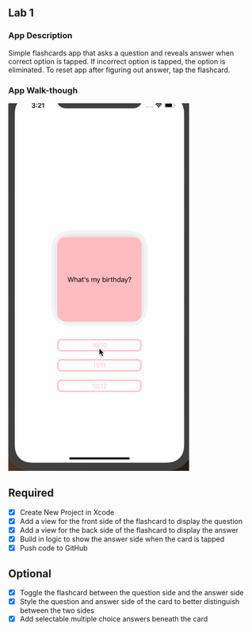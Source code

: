 

## Lab 1

### App Description
Simple flashcards app that asks a question and reveals answer when correct option is tapped. If incorrect option is tapped, the option is eliminated. To reset app after figuring out answer, tap the flashcard.

### App Walk-though
![](lab_1_final.gif) 

## Required
- [x] Create New Project in Xcode
- [x] Add a view for the front side of the flashcard to display the question
- [x] Add a view for the back side of the flashcard to display the answer
- [x] Build in logic to show the answer side when the card is tapped
- [x] Push code to GitHub
## Optional
- [x] Toggle the flashcard between the question side and the answer side
- [x] Style the question and answer side of the card to better distinguish between the two sides
- [x] Add selectable multiple choice answers beneath the card
